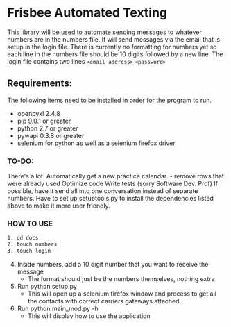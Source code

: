# Frisbee Automated Texting

This library will be used to automate sending messages
to whatever numbers are in the numbers file. It will
send messages via the email that is setup in the login
file. There is currently no formatting for numbers yet
so each line in the numbers file should be 10 digits
followed by a new line. The login file contains two lines
`<email address>`
`<password>`

## Requirements:
The following items need to be installed in order for the program to run.
- openpyxl 2.4.8
- pip 9.0.1 or greater
- python 2.7 or greater
- pywapi 0.3.8 or greater
- selenium for python as well as a selenium firefox driver

### TO-DO:

There's a lot.
Automatically get a new practice calendar.
    - remove rows that were already used
Optimize code
Write tests (sorry Software Dev. Prof)
If possible, have it send all into one conversation instead of separate numbers.
Have to set up setuptools.py to install the dependencies listed above to make
it more user friendly.

### HOW TO USE
```bash
1. cd docs
2. touch numbers
3. touch login
```
4. Inside numbers, add a 10 digit number that you want to receive the message
	- The format should just be the numbers themselves, nothing extra
5. Run python setup.py
	- This will open up a selenium firefox window and process to get all the contacts with correct carriers gateways attached
6. Run python main_mod.py -h
	- This will display how to use the application




